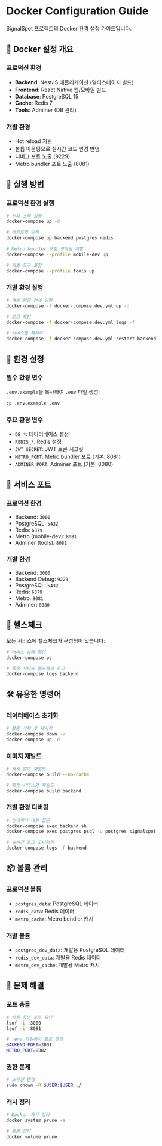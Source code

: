 # Docker Configuration Guide

SignalSpot 프로젝트의 Docker 환경 설정 가이드입니다.

## 🐳 Docker 설정 개요

### 프로덕션 환경
- **Backend**: NestJS 애플리케이션 (멀티스테이지 빌드)
- **Frontend**: React Native 웹/모바일 빌드
- **Database**: PostgreSQL 15
- **Cache**: Redis 7
- **Tools**: Adminer (DB 관리)

### 개발 환경
- Hot reload 지원
- 볼륨 마운팅으로 실시간 코드 변경 반영
- 디버그 포트 노출 (9229)
- Metro bundler 포트 노출 (8081)

## 🚀 실행 방법

### 프로덕션 환경 실행
```bash
# 전체 스택 실행
docker-compose up -d

# 백엔드만 실행
docker-compose up backend postgres redis

# Metro bundler 포함 모바일 개발
docker-compose --profile mobile-dev up

# 개발 도구 포함
docker-compose --profile tools up
```

### 개발 환경 실행
```bash
# 개발 환경 전체 실행
docker-compose -f docker-compose.dev.yml up -d

# 로그 확인
docker-compose -f docker-compose.dev.yml logs -f

# 서비스별 재시작
docker-compose -f docker-compose.dev.yml restart backend
```

## 🔧 환경 설정

### 필수 환경 변수
`.env.example`을 복사하여 `.env` 파일 생성:
```bash
cp .env.example .env
```

### 주요 환경 변수
- `DB_*`: 데이터베이스 설정
- `REDIS_*`: Redis 설정
- `JWT_SECRET`: JWT 토큰 시크릿
- `METRO_PORT`: Metro bundler 포트 (기본: 8081)
- `ADMINER_PORT`: Adminer 포트 (기본: 8080)

## 📍 서비스 포트

### 프로덕션 환경
- Backend: `3000`
- PostgreSQL: `5432`
- Redis: `6379`
- Metro (mobile-dev): `8081`
- Adminer (tools): `8081`

### 개발 환경
- Backend: `3000`
- Backend Debug: `9229`
- PostgreSQL: `5432`
- Redis: `6379`
- Metro: `8081`
- Adminer: `8080`

## 🧪 헬스체크

모든 서비스에 헬스체크가 구성되어 있습니다:
```bash
# 서비스 상태 확인
docker-compose ps

# 특정 서비스 헬스체크 로그
docker-compose logs backend
```

## 🛠️ 유용한 명령어

### 데이터베이스 초기화
```bash
# 볼륨 삭제 후 재시작
docker-compose down -v
docker-compose up -d
```

### 이미지 재빌드
```bash
# 캐시 없이 재빌드
docker-compose build --no-cache

# 특정 서비스만 재빌드
docker-compose build backend
```

### 개발 환경 디버깅
```bash
# 컨테이너 내부 접근
docker-compose exec backend sh
docker-compose exec postgres psql -U postgres signalspot

# 실시간 로그 모니터링
docker-compose logs -f backend
```

## 📦 볼륨 관리

### 프로덕션 볼륨
- `postgres_data`: PostgreSQL 데이터
- `redis_data`: Redis 데이터
- `metro_cache`: Metro bundler 캐시

### 개발 볼륨
- `postgres_dev_data`: 개발용 PostgreSQL 데이터
- `redis_dev_data`: 개발용 Redis 데이터
- `metro_dev_cache`: 개발용 Metro 캐시

## 🚨 문제 해결

### 포트 충돌
```bash
# 사용 중인 포트 확인
lsof -i :3000
lsof -i :8081

# .env 파일에서 포트 변경
BACKEND_PORT=3001
METRO_PORT=8082
```

### 권한 문제
```bash
# 소유권 변경
sudo chown -R $USER:$USER ./
```

### 캐시 정리
```bash
# Docker 캐시 정리
docker system prune -a

# 볼륨 정리
docker volume prune
```